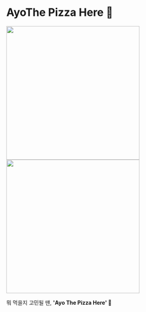 # AyoThe Pizza Here 🍕

<img src="https://user-images.githubusercontent.com/67637706/168222982-d2c9a589-e065-4d0d-9469-69f700faecdf.png" width="350px">
<img src="https://user-images.githubusercontent.com/67637706/168223105-e2eebc7f-ba63-4f63-82c9-f6e876b08efd.png" width="350px">

뭐 먹을지 고민될 땐, **'Ayo The Pizza Here' 🤩**